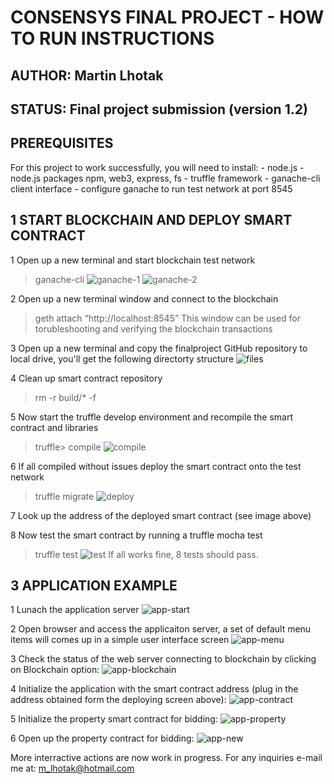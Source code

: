 # CONSENSYS FINAL PROJECT - HOW TO RUN INSTRUCTIONS
## AUTHOR: Martin Lhotak
## STATUS: Final project submission (version 1.2)

## PREREQUISITES

For this project to work successfully, you will need to install:
	- node.js
	- node.js packages npm, web3, express, fs
	- truffle framework
	- ganache-cli client interface
	- configure ganache to run test network at port 8545

## 1 START BLOCKCHAIN AND DEPLOY SMART CONTRACT

1 Open up a new terminal and start blockchain test network
> ganache-cli
![ganache-1](../images/step-ganache-1.png)
![ganache-2](../images/step-ganache-2.png)

2 Open up a new terminal window and connect to the blockchain
> geth attach “http://localhost:8545”
This window can be used for torubleshooting and verifying the blockchain transactions

3 Open up a new terminal and copy the finalproject GitHub repository to local drive, you'll get the following directorty structure
![files](../images/step-files.png)

4 Clean up smart contract repository 
> rm -r build/* -f

5 Now start the truffle develop environment and recompile the smart contract and libraries
> truffle> compile
![compile](../images/step-compile.png)

6 If all compiled without issues deploy the smart contract onto the test network
> truffle migrate
![deploy](../images/step-deploy.png)

7 Look up the address of the deployed smart contract (see image above)

8 Now test the smart contract by running a truffle mocha test
> truffle test
![test](../images/step-test.png)
If all works fine, 8 tests should pass.


## 3 APPLICATION EXAMPLE

1 Lunach the application server
![app-start](../images/step-start-app.png)

2 Open browser and access the applicaiton server, a set of default menu items will comes up in a simple user interface screen
![app-menu](../images/step-app-menu.png)

3 Check the status of the web server connecting to blockchain by clicking on Blockchain option:
![app-blockchain](../images/app-blockchain.png)

4 Initialize the application with the smart contract address (plug in the address obtained form the deploying screen above):
![app-contract](../images/app-contract.png)

5 Initialize the property smart contract for bidding:
![app-property](../images/app-property.png)

6 Open up the property contract for bidding:
![app-new](../images/app-new.png)

More interractive actions are now work in progress. For any inquiries e-mail me at: m_lhotak@hotmail.com


